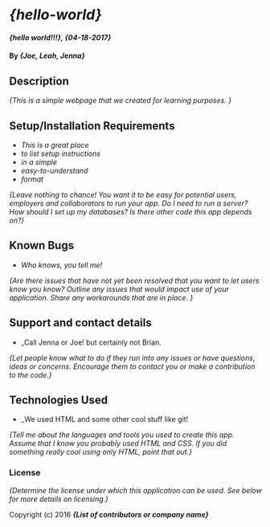 # _{hello-world}_

#### _{hello world!!!}, {04-18-2017}_

#### By _**{Joe, Leah, Jenna}**_

## Description

_{This is a simple webpage that we created for learning purposes. }_

## Setup/Installation Requirements

* _This is a great place_
* _to list setup instructions_
* _in a simple_
* _easy-to-understand_
* _format_

_{Leave nothing to chance! You want it to be easy for potential users, employers and collaborators to run your app. Do I need to run a server? How should I set up my databases? Is there other code this app depends on?}_

## Known Bugs

* _Who knows, you tell me!_

_{Are there issues that have not yet been resolved that you want to let users know you know?  Outline any issues that would impact use of your application.  Share any workarounds that are in place. }_

## Support and contact details


* _Call Jenna or Joe! but certainly not Brian.


_{Let people know what to do if they run into any issues or have questions, ideas or concerns.  Encourage them to contact you or make a contribution to the code.}_

## Technologies Used

* _We used HTML and some other cool stuff like git!

_{Tell me about the languages and tools you used to create this app. Assume that I know you probably used HTML and CSS. If you did something really cool using only HTML, point that out.}_

### License

*{Determine the license under which this application can be used.  See below for more details on licensing.}*

Copyright (c) 2016 **_{List of contributors or company name}_**
